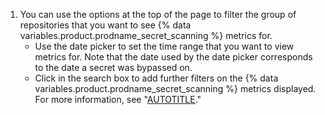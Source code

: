 1. You can use the options at the top of the page to filter the group of repositories that you want to see {% data variables.product.prodname_secret_scanning %} metrics for.
    * Use the date picker to set the time range that you want to view metrics for. Note that the date used by the date picker corresponds to the date a secret was bypassed on.
    * Click in the search box to add further filters on the {% data variables.product.prodname_secret_scanning %} metrics displayed. For more information, see "[AUTOTITLE](/code-security/security-overview/filtering-alerts-in-security-overview)."
